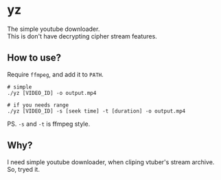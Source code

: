 # yz

The simple youtube downloader.  
This is don't have decrypting cipher stream features.

## How to use?

Require `ffmpeg`, and add it to `PATH`.

```
# simple
./yz [VIDEO_ID] -o output.mp4

# if you needs range
./yz [VIDEO_ID] -s [seek time] -t [duration] -o output.mp4
```

PS. `-s` and `-t` is ffmpeg style.

## Why?

I need simple youtube downloader, when cliping vtuber's stream archive.  
So, tryed it.

